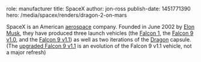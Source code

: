 role: manufacturer
title: SpaceX
author: jon-ross
publish-date: 1451771390
hero: /media/spacex/renders/dragon-2-on-mars

SpaceX is an American [aerospace](wikipedia) company. Founded in June
2002 by [Elon Musk](term), they have produced three launch vehicles
(the [Falcon 1](term), the [Falcon 9 v1.0](term), and the
[Falcon 9 v1.1](term)) as well as two iterations of the [Dragon](term)
capsule. (The [upgraded Falcon 9 v1.1](term:f9ft) is
an evolution of the Falcon 9 v1.1 vehicle, not a major refresh)
